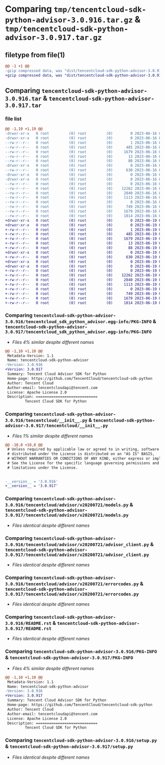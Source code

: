 # Comparing `tmp/tencentcloud-sdk-python-advisor-3.0.916.tar.gz` & `tmp/tencentcloud-sdk-python-advisor-3.0.917.tar.gz`

## filetype from file(1)

```diff
@@ -1 +1 @@
-gzip compressed data, was "dist/tencentcloud-sdk-python-advisor-3.0.916.tar", last modified: Fri Jun 16 00:25:42 2023, max compression
+gzip compressed data, was "dist/tencentcloud-sdk-python-advisor-3.0.917.tar", last modified: Mon Jun 19 00:16:33 2023, max compression
```

## Comparing `tencentcloud-sdk-python-advisor-3.0.916.tar` & `tencentcloud-sdk-python-advisor-3.0.917.tar`

### file list

```diff
@@ -1,19 +1,19 @@
-drwxr-xr-x   0 root         (0) root         (0)        0 2023-06-16 00:25:42.000000 tencentcloud-sdk-python-advisor-3.0.916/
-drwxr-xr-x   0 root         (0) root         (0)        0 2023-06-16 00:25:42.000000 tencentcloud-sdk-python-advisor-3.0.916/tencentcloud_sdk_python_advisor.egg-info/
--rw-r--r--   0 root         (0) root         (0)        1 2023-06-16 00:25:42.000000 tencentcloud-sdk-python-advisor-3.0.916/tencentcloud_sdk_python_advisor.egg-info/dependency_links.txt
--rw-r--r--   0 root         (0) root         (0)      485 2023-06-16 00:25:42.000000 tencentcloud-sdk-python-advisor-3.0.916/tencentcloud_sdk_python_advisor.egg-info/SOURCES.txt
--rw-r--r--   0 root         (0) root         (0)     1679 2023-06-16 00:25:42.000000 tencentcloud-sdk-python-advisor-3.0.916/tencentcloud_sdk_python_advisor.egg-info/PKG-INFO
--rw-r--r--   0 root         (0) root         (0)       13 2023-06-16 00:25:42.000000 tencentcloud-sdk-python-advisor-3.0.916/tencentcloud_sdk_python_advisor.egg-info/top_level.txt
--rw-r--r--   0 root         (0) root         (0)       88 2023-06-16 00:25:42.000000 tencentcloud-sdk-python-advisor-3.0.916/setup.cfg
-drwxr-xr-x   0 root         (0) root         (0)        0 2023-06-16 00:25:42.000000 tencentcloud-sdk-python-advisor-3.0.916/tencentcloud/
--rw-r--r--   0 root         (0) root         (0)      630 2023-06-16 00:25:42.000000 tencentcloud-sdk-python-advisor-3.0.916/tencentcloud/__init__.py
-drwxr-xr-x   0 root         (0) root         (0)        0 2023-06-16 00:25:42.000000 tencentcloud-sdk-python-advisor-3.0.916/tencentcloud/advisor/
-drwxr-xr-x   0 root         (0) root         (0)        0 2023-06-16 00:25:42.000000 tencentcloud-sdk-python-advisor-3.0.916/tencentcloud/advisor/v20200721/
--rw-r--r--   0 root         (0) root         (0)        0 2023-06-16 00:25:42.000000 tencentcloud-sdk-python-advisor-3.0.916/tencentcloud/advisor/v20200721/__init__.py
--rw-r--r--   0 root         (0) root         (0)    12262 2023-06-16 00:25:42.000000 tencentcloud-sdk-python-advisor-3.0.916/tencentcloud/advisor/v20200721/models.py
--rw-r--r--   0 root         (0) root         (0)     2840 2023-06-16 00:25:42.000000 tencentcloud-sdk-python-advisor-3.0.916/tencentcloud/advisor/v20200721/advisor_client.py
--rw-r--r--   0 root         (0) root         (0)     1113 2023-06-16 00:25:42.000000 tencentcloud-sdk-python-advisor-3.0.916/tencentcloud/advisor/v20200721/errorcodes.py
--rw-r--r--   0 root         (0) root         (0)        0 2023-06-16 00:25:42.000000 tencentcloud-sdk-python-advisor-3.0.916/tencentcloud/advisor/__init__.py
--rw-r--r--   0 root         (0) root         (0)      749 2023-06-16 00:25:42.000000 tencentcloud-sdk-python-advisor-3.0.916/README.rst
--rw-r--r--   0 root         (0) root         (0)     1679 2023-06-16 00:25:42.000000 tencentcloud-sdk-python-advisor-3.0.916/PKG-INFO
--rw-r--r--   0 root         (0) root         (0)     1014 2023-06-16 00:25:42.000000 tencentcloud-sdk-python-advisor-3.0.916/setup.py
+drwxr-xr-x   0 root         (0) root         (0)        0 2023-06-19 00:16:33.000000 tencentcloud-sdk-python-advisor-3.0.917/
+drwxr-xr-x   0 root         (0) root         (0)        0 2023-06-19 00:16:33.000000 tencentcloud-sdk-python-advisor-3.0.917/tencentcloud_sdk_python_advisor.egg-info/
+-rw-r--r--   0 root         (0) root         (0)        1 2023-06-19 00:16:33.000000 tencentcloud-sdk-python-advisor-3.0.917/tencentcloud_sdk_python_advisor.egg-info/dependency_links.txt
+-rw-r--r--   0 root         (0) root         (0)      485 2023-06-19 00:16:33.000000 tencentcloud-sdk-python-advisor-3.0.917/tencentcloud_sdk_python_advisor.egg-info/SOURCES.txt
+-rw-r--r--   0 root         (0) root         (0)     1679 2023-06-19 00:16:33.000000 tencentcloud-sdk-python-advisor-3.0.917/tencentcloud_sdk_python_advisor.egg-info/PKG-INFO
+-rw-r--r--   0 root         (0) root         (0)       13 2023-06-19 00:16:33.000000 tencentcloud-sdk-python-advisor-3.0.917/tencentcloud_sdk_python_advisor.egg-info/top_level.txt
+-rw-r--r--   0 root         (0) root         (0)       88 2023-06-19 00:16:33.000000 tencentcloud-sdk-python-advisor-3.0.917/setup.cfg
+drwxr-xr-x   0 root         (0) root         (0)        0 2023-06-19 00:16:33.000000 tencentcloud-sdk-python-advisor-3.0.917/tencentcloud/
+-rw-r--r--   0 root         (0) root         (0)      630 2023-06-19 00:16:33.000000 tencentcloud-sdk-python-advisor-3.0.917/tencentcloud/__init__.py
+drwxr-xr-x   0 root         (0) root         (0)        0 2023-06-19 00:16:33.000000 tencentcloud-sdk-python-advisor-3.0.917/tencentcloud/advisor/
+drwxr-xr-x   0 root         (0) root         (0)        0 2023-06-19 00:16:33.000000 tencentcloud-sdk-python-advisor-3.0.917/tencentcloud/advisor/v20200721/
+-rw-r--r--   0 root         (0) root         (0)        0 2023-06-19 00:16:33.000000 tencentcloud-sdk-python-advisor-3.0.917/tencentcloud/advisor/v20200721/__init__.py
+-rw-r--r--   0 root         (0) root         (0)    12262 2023-06-19 00:16:33.000000 tencentcloud-sdk-python-advisor-3.0.917/tencentcloud/advisor/v20200721/models.py
+-rw-r--r--   0 root         (0) root         (0)     2840 2023-06-19 00:16:33.000000 tencentcloud-sdk-python-advisor-3.0.917/tencentcloud/advisor/v20200721/advisor_client.py
+-rw-r--r--   0 root         (0) root         (0)     1113 2023-06-19 00:16:33.000000 tencentcloud-sdk-python-advisor-3.0.917/tencentcloud/advisor/v20200721/errorcodes.py
+-rw-r--r--   0 root         (0) root         (0)        0 2023-06-19 00:16:33.000000 tencentcloud-sdk-python-advisor-3.0.917/tencentcloud/advisor/__init__.py
+-rw-r--r--   0 root         (0) root         (0)      749 2023-06-19 00:16:33.000000 tencentcloud-sdk-python-advisor-3.0.917/README.rst
+-rw-r--r--   0 root         (0) root         (0)     1679 2023-06-19 00:16:33.000000 tencentcloud-sdk-python-advisor-3.0.917/PKG-INFO
+-rw-r--r--   0 root         (0) root         (0)     1014 2023-06-19 00:16:33.000000 tencentcloud-sdk-python-advisor-3.0.917/setup.py
```

### Comparing `tencentcloud-sdk-python-advisor-3.0.916/tencentcloud_sdk_python_advisor.egg-info/PKG-INFO` & `tencentcloud-sdk-python-advisor-3.0.917/tencentcloud_sdk_python_advisor.egg-info/PKG-INFO`

 * *Files 4% similar despite different names*

```diff
@@ -1,10 +1,10 @@
 Metadata-Version: 1.1
 Name: tencentcloud-sdk-python-advisor
-Version: 3.0.916
+Version: 3.0.917
 Summary: Tencent Cloud Advisor SDK for Python
 Home-page: https://github.com/TencentCloud/tencentcloud-sdk-python
 Author: Tencent Cloud
 Author-email: tencentcloudapi@tencent.com
 License: Apache License 2.0
 Description: ============================
         Tencent Cloud SDK for Python
```

### Comparing `tencentcloud-sdk-python-advisor-3.0.916/tencentcloud/__init__.py` & `tencentcloud-sdk-python-advisor-3.0.917/tencentcloud/__init__.py`

 * *Files 1% similar despite different names*

```diff
@@ -10,8 +10,8 @@
 # Unless required by applicable law or agreed to in writing, software
 # distributed under the License is distributed on an "AS IS" BASIS,
 # WITHOUT WARRANTIES OR CONDITIONS OF ANY KIND, either express or implied.
 # See the License for the specific language governing permissions and
 # limitations under the License.
 
 
-__version__ = '3.0.916'
+__version__ = '3.0.917'
```

### Comparing `tencentcloud-sdk-python-advisor-3.0.916/tencentcloud/advisor/v20200721/models.py` & `tencentcloud-sdk-python-advisor-3.0.917/tencentcloud/advisor/v20200721/models.py`

 * *Files identical despite different names*

### Comparing `tencentcloud-sdk-python-advisor-3.0.916/tencentcloud/advisor/v20200721/advisor_client.py` & `tencentcloud-sdk-python-advisor-3.0.917/tencentcloud/advisor/v20200721/advisor_client.py`

 * *Files identical despite different names*

### Comparing `tencentcloud-sdk-python-advisor-3.0.916/tencentcloud/advisor/v20200721/errorcodes.py` & `tencentcloud-sdk-python-advisor-3.0.917/tencentcloud/advisor/v20200721/errorcodes.py`

 * *Files identical despite different names*

### Comparing `tencentcloud-sdk-python-advisor-3.0.916/README.rst` & `tencentcloud-sdk-python-advisor-3.0.917/README.rst`

 * *Files identical despite different names*

### Comparing `tencentcloud-sdk-python-advisor-3.0.916/PKG-INFO` & `tencentcloud-sdk-python-advisor-3.0.917/PKG-INFO`

 * *Files 4% similar despite different names*

```diff
@@ -1,10 +1,10 @@
 Metadata-Version: 1.1
 Name: tencentcloud-sdk-python-advisor
-Version: 3.0.916
+Version: 3.0.917
 Summary: Tencent Cloud Advisor SDK for Python
 Home-page: https://github.com/TencentCloud/tencentcloud-sdk-python
 Author: Tencent Cloud
 Author-email: tencentcloudapi@tencent.com
 License: Apache License 2.0
 Description: ============================
         Tencent Cloud SDK for Python
```

### Comparing `tencentcloud-sdk-python-advisor-3.0.916/setup.py` & `tencentcloud-sdk-python-advisor-3.0.917/setup.py`

 * *Files identical despite different names*


